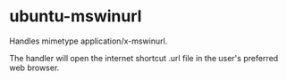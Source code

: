 # ubuntu-mswinurl

Handles mimetype application/x-mswinurl.

The handler will open the internet shortcut .url file in the user's preferred web browser.
